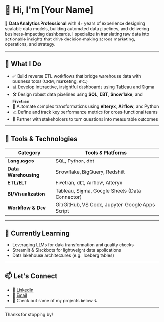 # 👋 Hi, I'm [Your Name]

🎯 **Data Analytics Professional** with 4+ years of experience designing scalable data models, building automated data pipelines, and delivering business-impacting dashboards. I specialize in translating raw data into actionable insights that drive decision-making across marketing, operations, and strategy.

---

## 🚀 What I Do

- ✅ Build reverse ETL workflows that bridge warehouse data with business tools (CRM, marketing, etc.)
- 📊 Develop interactive, insightful dashboards using Tableau and Sigma
- 🛠️ Design robust data pipelines using **SQL**, **DBT**, **Snowflake**, and **Fivetran**
- 🔁 Automate complex transformations using **Alteryx**, **Airflow**, and Python
- 📈 Define and track key performance metrics for cross-functional teams
- 🤝 Partner with stakeholders to turn questions into measurable outcomes

---

## 🧰 Tools & Technologies

| Category        | Tools & Platforms                                                                 |
|-----------------|------------------------------------------------------------------------------------|
| **Languages**   | SQL, Python, dbt                                                                   |
| **Data Warehousing** | Snowflake, BigQuery, Redshift                                                   |
| **ETL/ELT**     | Fivetran, dbt, Airflow, Alteryx                                                    |
| **BI/Visualization** | Tableau, Sigma, Google Sheets (Data Connector)                                |
| **Workflow & Dev** | Git/GitHub, VS Code, Jupyter, Google Apps Script                                 |

---

## 🌱 Currently Learning

- Leveraging LLMs for data transformation and quality checks
- Streamlit & Slackbots for lightweight data applications
- Data lakehouse architectures (e.g., Iceberg tables)

---

## 📫 Let's Connect

- 💼 [LinkedIn](www.linkedin.com/in/don-lincoln-a67511150)
- 📧 [Email](don.lincoln9@gmail.com)
- 🧠 Check out some of my projects below ↓

---

Thanks for stopping by!

